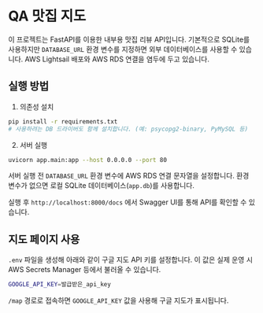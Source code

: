 # QA 맛집 지도

이 프로젝트는 FastAPI를 이용한 내부용 맛집 리뷰 API입니다. 기본적으로 SQLite를 사용하지만 `DATABASE_URL` 환경 변수를 지정하면 외부 데이터베이스를 사용할 수 있습니다. AWS Lightsail 배포와 AWS RDS 연결을 염두에 두고 있습니다.

## 실행 방법

1. 의존성 설치

```bash
pip install -r requirements.txt
# 사용하려는 DB 드라이버도 함께 설치합니다. (예: psycopg2-binary, PyMySQL 등)
```

2. 서버 실행

```bash
uvicorn app.main:app --host 0.0.0.0 --port 80
```

서버 실행 전 `DATABASE_URL` 환경 변수에 AWS RDS 연결 문자열을 설정합니다. 환경 변수가 없으면 로컬 SQLite 데이터베이스(`app.db`)를 사용합니다.

실행 후 `http://localhost:8000/docs` 에서 Swagger UI를 통해 API를 확인할 수 있습니다.

## 지도 페이지 사용

`.env` 파일을 생성해 아래와 같이 구글 지도 API 키를 설정합니다. 이 값은 실제 운영 시 AWS Secrets Manager 등에서 불러올 수 있습니다.

```bash
GOOGLE_API_KEY=발급받은_api_key
```

`/map` 경로로 접속하면 `GOOGLE_API_KEY` 값을 사용해 구글 지도가 표시됩니다.

